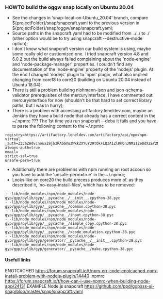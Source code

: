 ### HOWTO build the oggw snap locally on Ubuntu 20.04
- See the changes in 'snap-local-on-Ubuntu_20.04' branch, compare ${projectFolder}/snap/snapcraft.yaml
  to the previous version in ${projectFolder}/snap/oggw/snap/snapcraft.yaml;
- Source paths in the snapcraft.yaml had to be modified from ../../<path> to ./<path>
  (other option would be to try using snapcraft --destructive-mode option);
- I don't know what snapcraft version our build system is using, maybe some really old or custiomized one.
  I tried snapcraft version 4.8 and 6.0.2 but the build always failed complaining about the 
  'node-engine' and 'node-package-manager' properties.
  I couldn't find any documentation of the 'node-engine' property of the 'nodejs' plugin.
  At the end I changed 'nodejs' plugin to 'npm' plugin, what also implied changing from core18 to core20
  (building on Ubuntu 20.04 instead of Ubuntu 18.04);
- There is still a problem building nlohmann-json and json-schema-validator prerequisites of the mercuryinterface,
  I have commented out mercuryinterface for now (shouldn't be that hard to set correct library paths, but I was In hurry);
- There is a problem with accessing artifactory.leneldev.com, maybe on Jenkins they have a build node that already has a correct content in the ~/.npmrc ??? The 1st time you run snapcraft --debu it fails and you have to paste the following content to the ~/.npmrc
```
registry=https://artifactory.leneldev.com/artifactory/api/npm/npm-virtual
_auth=Z3J6ZWdvcnoua29jb3RAbGVuZWxkZXYuY29tOkFLQ3A1ZlRhQnJNM1I2eUdXZEY2NkdMNjltdkJ5Nmp6bmhpc0p5Y1phN2lxTVE4NjNtOTM3TVBRS1cxRzFYSnNXR0g2cGo4Vjc=
always-auth=true
email=
strict-ssl=true
unsafe-perm=true
```
- Additionally there are problemns with npm running on root accoun so you have to add the 'unsafe-perm=true' in the ~/.npmrc;
- Looks like on core20 the build precess produces more of, as they described it, 'no-easy-install-files', which has to be removed:
```
- -lib/node_modules/npm/node_modules/node-gyp/gyp/pylib/gyp/__pycache__/__init__.cpython-38.pyc
- -lib/node_modules/npm/node_modules/node-gyp/gyp/pylib/gyp/__pycache__/common.cpython-38.pyc
- -lib/node_modules/npm/node_modules/node-gyp/gyp/pylib/gyp/__pycache__/input.cpython-38.pyc
- -lib/node_modules/npm/node_modules/node-gyp/gyp/pylib/gyp/__pycache__/simple_copy.cpython-38.pyc
- -lib/node_modules/npm/node_modules/node-gyp/gyp/pylib/gyp/__pycache__/xcode_emulation.cpython-38.pyc
- -lib/node_modules/npm/node_modules/node-gyp/gyp/pylib/gyp/generator/__pycache__/__init__.cpython-38.pyc
- -lib/node_modules/npm/node_modules/node-gyp/gyp/pylib/gyp/generator/__pycache__/make.cpython-38.pyc
```
#### Usefull links
ENOTCACHED
https://forum.snapcraft.io/t/npm-err-code-enotcached-npm-install-problem-with-nodejs-plugin/14440
.npmrc
https://forum.snapcraft.io/t/how-can-i-use-npmrc-when-building-node-app/24131
EXAMPLE Node.js snapcraft
https://github.com/ppd/gopass-ui-snap/blob/master/snap/snapcraft.yaml
